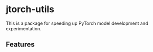 # jtorch-utils

This is a package for speeding up PyTorch model development and experimentation.

## Features


